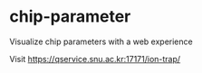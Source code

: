 # chip-parameter
Visualize chip parameters with a web experience

Visit https://qservice.snu.ac.kr:17171/ion-trap/
